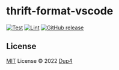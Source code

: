 # thrift-format-vscode

[![Test](https://github.com/Dup4/thrift-format-vscode/actions/workflows/test.yml/badge.svg)](https://github.com/Dup4/thrift-format-vscode/actions/workflows/test.yml)
[![Lint](https://github.com/Dup4/thrift-format-vscode/actions/workflows/lint.yml/badge.svg)](https://github.com/Dup4/thrift-format-vscode/actions/workflows/lint.yml)
[![GitHub release](https://img.shields.io/github/release/Dup4/thrift-format-vscode.svg)](https://GitHub.com/Dup4/thrift-format-vscode/releases/)

## License

[MIT](./LICENSE) License © 2022 [Dup4](https://github.com/Dup4)

